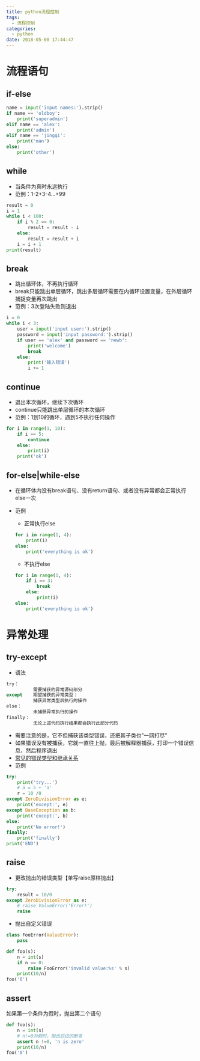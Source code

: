 ```yaml
---
title: python流程控制
tags:
  - 流程控制
categories:
  - python
date: 2018-05-08 17:44:47
---
```


# 流程语句
## if-else
```python
name = input('input names:').strip()
if name == 'oldboy':
    print('superadmin')
elif name == 'alex':
    print('admin')
elif name == 'jingqi':
    print('man')
else:
    print('other')
```

## while
* 当条件为真时永远执行
* 范例：1-2+3-4...+99

```python
result = 0
i = 1
while i < 100:
    if i % 2 == 0:
        result = result - i
    else:
        result = result + i
    i = i + 1
print(result)
```

## break
* 跳出循环体，不再执行循环
* break只能跳出单层循环，跳出多层循环需要在内循环设置变量，在外层循环捕捉变量再次跳出
* 范例：3次登陆失败则退出

```python
i = 0
while i < 3:
    user = input('input user:').strip()
    password = input('input password:').strip()
    if user == 'alex' and password == 'newb':
        print('welcome')
        break
    else:
        print('输入错误')
        i += 1
```

## continue
* 退出本次循环，继续下次循环
* continue只能跳出单层循环的本次循环
* 范例：1到10的循环，遇到5不执行任何操作

```python
for i in range(1, 10):
    if i == 5:
        continue
    else:
        print(i)
    print('ok')
```

## for-else|while-else
* 在循环体内没有break语句、没有return语句、或者没有异常都会正常执行else一次
* 范例
    - 正常执行else

    ```python
    for i in range(1, 4):
        print(i)
    else:
        print('everything is ok')
    ```

    - 不执行else

    ```python
    for i in range(1, 4):
        if i == 3:
            break
        else:
            print(i)
    else:
        print('everything is ok')
    ```

# 异常处理
## try-except
* 语法

```python
try：
          需要捕获的异常源码部分
except    期望捕获的异常类型：
          捕获异常类型后执行的操作
else：
          未捕获异常执行的操作
finally：
          无论上述代码执行结果都会执行此部分代码
```

* 需要注意的是，它不但捕获该类型错误，还把其子类也"一网打尽"
* 如果错误没有被捕获，它就一直往上抛，最后被解释器捕获，打印一个错误信息，然后程序退出
* [常见的错误类型和继承关系](https://docs.python.org/3/library/exceptions.html#exception-hierarchy)
* 范例

```python
try:
    print('try...')
    # a = 5 + 'a'
    r = 10 /0
except ZeroDivisionError as e:
    print('except:', e)
except BaseException as b:
    print('except:', b)
else:
    print('No error!')
finally:
    print('finally')
print('END')
```

## raise
* 更改抛出的错误类型【单写raise原样抛出】

```python
try:
    result = 10/0
except ZeroDivisionError as e:
    # raise ValueError('Error!')
    raise
```

* 抛出自定义错误

```python
class FooError(ValueError):
    pass

def foo(s):
    n = int(s)
    if n == 0:
        raise FooError('invalid value:%s' % s)
    print(10/n)
foo('0')
```

## assert
如果第一个条件为假时，抛出第二个语句

```python
def foo(s):
    n = int(s)
    # n!=0为假时，抛出后边的断言
    assert n !=0, 'n is zero'
    print(10/n)
foo('0')
```
